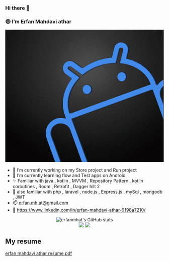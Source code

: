 ### Hi there 👋
### 😄 I’m Erfan Mahdavi athar

<p align="center">
<img src="./android.gif">
</img>
</p>

- 🔭 I’m currently working on my Store project and Run project
- 🌱 I’m currently learning flow and Test apps on Android
- ✨ Familiar with java , kotlin , MVVM , Repository Pattern , kotlin coroutines , Room , Retrofit , Dagger hilt 2
- 🌟 also familiar with php , laravel , node.js , Express.js , mySql , mongodb , JWT
- 📫 erfan.mh.at@gmail.com
- 🎯 https://www.linkedin.com/in/erfan-mahdavi-athar-9198a7210/

<p align="center">
  <img src="https://github-readme-stats.vercel.app/api?username=erfanmhat&show_icons=true&include_all_commits=true&theme=monokai" alt="erfanmhat's GitHub stats" /><br />
  <img src="https://github-readme-streak-stats.herokuapp.com/?user=erfanmhat&theme=monokai"/>
  <img src="https://github-readme-stats.vercel.app/api/top-langs/?username=erfanmhat&layout=compact&theme=monokai&langs_count=12"/>
</p>

## My resume
[erfan mahdavi athar resume.pdf](https://github.com/erfanmhat/erfanmhat/raw/main/erfanmhat_resume.pdf)
<!--
**erfanmhat/erfanmhat** is a ✨ _special_ ✨ repository because its `README.md` (this file) appears on your GitHub profile.

Here are some ideas to get you started:

- 🔭 I’m currently working on ...
- 🌱 I’m currently learning ...
- 👯 I’m looking to collaborate on ...
- 🤔 I’m looking for help with ...
- 💬 Ask me about ...
- 📫 How to reach me: ...
- 😄 Pronouns: ...
- ⚡ Fun fact: ...
-->
